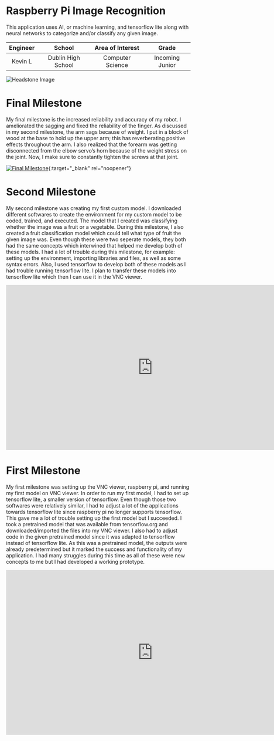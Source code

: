 ﻿# Raspberry Pi Image Recognition
This application uses AI, or machine learning, and tensorflow lite along with neural networks to categorize and/or classify any given image. 

| **Engineer** | **School** | **Area of Interest** | **Grade** |
|:--:|:--:|:--:|:--:|
| Kevin L | Dublin High School | Computer Science | Incoming Junior

![Headstone Image](https://bluestampengineering.com/wp-content/uploads/2016/05/improve.jpg)
  
# Final Milestone
My final milestone is the increased reliability and accuracy of my robot. I ameliorated the sagging and fixed the reliability of the finger. As discussed in my second milestone, the arm sags because of weight. I put in a block of wood at the base to hold up the upper arm; this has reverberating positive effects throughout the arm. I also realized that the forearm was getting disconnected from the elbow servo’s horn because of the weight stress on the joint. Now, I make sure to constantly tighten the screws at that joint. 

[![Final Milestone](https://res.cloudinary.com/marcomontalbano/image/upload/v1612573869/video_to_markdown/images/youtube--F7M7imOVGug-c05b58ac6eb4c4700831b2b3070cd403.jpg )](https://www.youtube.com/watch?v=F7M7imOVGug&feature=emb_logo "Final Milestone"){:target="_blank" rel="noopener"}

# Second Milestone

My second milestone was creating my first custom model. I downloaded different softwares to create the environment for my custom model to be coded, trained, and executed. The model that I created was classifying whether the image was a fruit or a vegetable. During this milestone, I also created a fruit classification model which could tell what type of fruit the given image was. Even though these were two seperate models, they both had the same concepts which interwined that helped me develop both of these models. I had a lot of trouble during this milestone, for example: setting up the environment, importing libraries and files, as well as some syntax errors. Also, I used tensorflow to develop both of these models as I had trouble running tensorflow lite. I plan to transfer these models into tensorflow lite which then I can use it in the VNC viewer.  

<iframe width="800" height="450" src="https://www.youtube.com/embed/5f2XdcS93u0" title="YouTube video player" frameborder="0" allow="accelerometer; autoplay; clipboard-write; encrypted-media; gyroscope; picture-in-picture" allowfullscreen></iframe>

# First Milestone
  

My first milestone was setting up the VNC viewer, raspberry pi, and running my first model on VNC viewer. In order to run my first model, I had to set up tensorflow lite, a smaller version of tensorflow. Even though those two softwares were relatively similar, I had to adjust a lot of the applications towards tensorflow lite since raspberry pi no longer supports tensorflow. This gave me a lot of trouble setting up the first model but I succeeded. I took a pretrained model that was available from tensorflow.org and downloaded/imported the files into my VNC viewer. I also had to adjust code in the given pretrained model since it was adapted to tensorflow instead of tensorflow lite. As this was a pretrained model, the outputs were already predetermined but it marked the success and functionality of my application. I had many struggles during this time as all of these were new concepts to me but I had developed a working prototype. 

<iframe width="800" height="450" src="https://www.youtube.com/embed/xq-7jg8sWTU" title="YouTube video player" frameborder="0" allow="accelerometer; autoplay; clipboard-write; encrypted-media; gyroscope; picture-in-picture" allowfullscreen></iframe>


